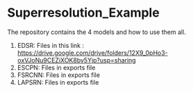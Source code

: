 # Superresolution_Example
The repository contains the 4 models and how to use them all.

1) EDSR: Files in this link : https://drive.google.com/drive/folders/12X9_0pHo3-oxVJoNu9CEZiXOK8bv5Yjp?usp=sharing
2) ESCPN: Files in exports file
3) FSRCNN: Files in exports file
4) LAPSRN: Files in exports file

